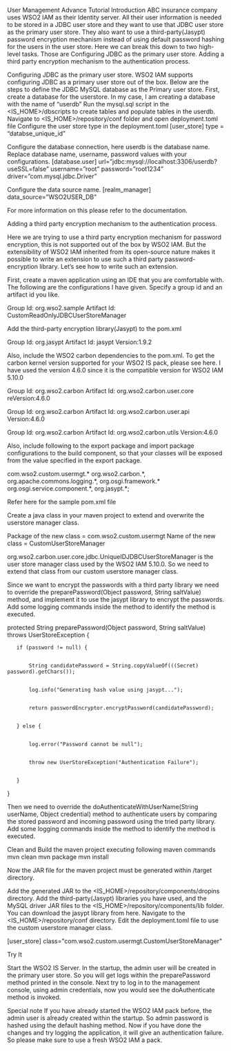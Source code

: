 User Management Advance Tutorial 
Introduction
ABC insurance company uses WSO2 IAM as their Identity server. All their user information is needed to be stored in a JDBC user store and they want to use that JDBC user store as the primary user store. They also want to use a third-party(Jasypt) password encryption mechanism instead of using default password hashing for the users in the user store. 
Here we can break this down to two high-level tasks. Those are
Configuring JDBC as the primary user store. 
Adding a third party encryption mechanism to the authentication process. 

Configuring JDBC as the primary user store. 
WSO2 IAM supports configuring JDBC as a primary user store out of the box. Below are the steps to define the JDBC MySQL database as the Primary user store. 
First, create a database for the userstore. In my case, I am creating a database with the name of “userdb”
Run the mysql.sql script in the <IS_HOME>/dbscripts to create tables and populate tables in the userdb.
Navigate to <IS_HOME>/repository/conf folder and open deployment.toml file
Configure the user store type in the deployment.toml
[user_store]
type = “databse_unique_id”

Configure the database connection, here userdb is the database name. Replace database name, username, password values with your configurations.
[database.user]
url=”jdbc:mysql://localhost:3306/userdb?useSSL=false”
username=”root”
password=”root1234”
driver=”com.mysql.jdbc.Driver”

Configure the data source name. 
[realm_manager]
data_source=”WSO2USER_DB”

For more information on this please refer to the documentation.


Adding a third party encryption mechanism to the authentication process. 

Here we are trying to use a third party encryption mechanism for password encryption, this is not supported out of the box by WSO2 IAM. But the extensibility of WSO2 IAM inherited from its open-source nature makes it possible to write an extension to use such a third party password-encryption library. Let’s see how to write such an extension. 

First, create a maven application using an IDE that you are comfortable with. The following are the configurations I have given. Specify a group id and an artifact id you like.

Group Id: org.wso2.sample
Artifact Id: CustomReadOnlyJDBCUserStoreManager

Add the third-party encryption library(Jasypt) to the pom.xml

Group Id: org.jasypt
Artifact Id: jasypt
Version:1.9.2

Also, include the WSO2 carbon dependencies to the pom.xml. To get the carbon kernel version supported for your WSO2 IS pack, please see here. I have used the version 4.6.0 since it is the compatible version for WSO2 IAM 5.10.0

Group Id: org.wso2.carbon
Artifact Id: org.wso2.carbon.user.core
reVersion:4.6.0

Group Id: org.wso2.carbon
Artifact Id: org.wso2.carbon.user.api
Version:4.6.0

Group Id: org.wso2.carbon
Artifact Id: org.wso2.carbon.utils
Version:4.6.0

Also, include following to the export package and import package configurations to the build component, so that your classes will be exposed from the value specified in the export package. 

<Export-Package>
com.wso2.custom.usermgt.*
</Export-Package>
<Import-Package>
org.wso2.carbon.*, 
org.apache.commons.logging.*, 
org.osgi.framework.*
org.osgi.service.component.*,
org.jasypt.*;
</Import-Package>

Refer here for the sample pom.xml file

Create a java class in your maven project to extend and overwrite the userstore manager class. 

Package of the new class = com.wso2.custom.usermgt
Name of the new class = CustomUserStoreManager

org.wso2.carbon.user.core.jdbc.UniqueIDJDBCUserStoreManager is the user store manager class used by the WSO2 IAM 5.10.0. So we need to extend that class from our custom userstore manager class.

Since we want to encrypt the passwords with a third party library we need to override the preparePassword(Object password, String saltValue) method, and implement it to use the jasypt library to encrypt the passwords. Add some logging commands inside the method to identify the method is executed.








protected String preparePassword(Object password, String saltValue) throws UserStoreException {


       if (password != null) {


           String candidatePassword = String.copyValueOf(((Secret) password).getChars());


           log.info("Generating hash value using jasypt...");


           return passwordEncryptor.encryptPassword(candidatePassword);


       } else {


           log.error("Password cannot be null");


           throw new UserStoreException("Authentication Failure");


       }


   }


Then we need to override the doAuthenticateWithUserName(String userName, Object credential) method to authenticate users by comparing the stored password and incoming password using the tried party library. Add some logging commands inside the method to identify the method is executed.




Clean and Build the maven project executing following maven commands
mvn clean
mvn package
mvn install

Now the JAR file for the maven project must be generated within <ProjectFolder>/target directory.

Add the generated JAR to the <IS_HOME>/repository/components/dropins directory. 
Add the third-party(Jasypt) libraries you have used, and the MySQL driver JAR files to the <IS_HOME>/repository/components/lib folder. You can download the jasypt library from here.
Navigate to the <IS_HOME>/repository/conf directory. 
Edit the deployment.toml file to use the custom userstore manager class.

[user_store]
class="com.wso2.custom.usermgt.CustomUserStoreManager"


Try It

Start the WSO2 IS Server. 
In the startup, the admin user will be created in the primary user store. So you will get logs within the preparePassword method printed in the console. 
Next try to log in to the management console, using admin credentials, now you would see the doAuthenticate method is invoked. 




Special note 
If you have already started the WSO2 IAM pack before, the admin user is already created within the startup. So admin password is hashed using the default hashing method. Now if you have done the changes and try logging the application, it will give an authentication failure. So please make sure to use a fresh WSO2 IAM a pack.

	
			
			 			 			 		
				
		












